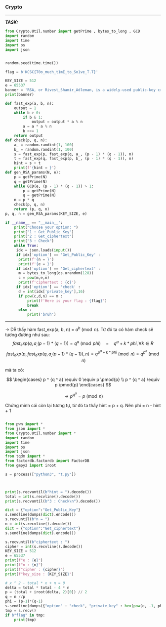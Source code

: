 
### Crypto

---

**_TASK:_**
```py
from Crypto.Util.number import getPrime , bytes_to_long , GCD
import random
import time
import os
import json


random.seed(time.time())

flag = b'KCSC{T0o_much_t1mE_to_So1ve_T.T}' 

KEY_SIZE = 512
e = 65537
banner = 'RSA, or Rivest_Shamir_Adleman, is a widely-used public-key cryptosystem for secure communication. Can you break it ?'
print(banner)

def fast_exp(a, b, n):
    output = 1
    while b > 0:
        if b & 1:
            output = output * a % n
        a = a * a % n
        b >>= 1 
    return output    
def check(p, q, n):
    a_ = random.randint(1, 100)
    b_ = random.randint(1, 100)
    s = fast_exp(p, fast_exp(q, a_, (p - 1) * (q - 1)), n)
    t = fast_exp(q, fast_exp(p, b_, (p - 1) * (q - 1)), n)
    hint = s + t
    print(f'{hint = }')
def gen_RSA_params(N, e):
    p = getPrime(N)
    q = getPrime(N)
    while GCD(e, (p - 1) * (q - 1)) > 1:
        p = getPrime(N)
        q = getPrime(N)
    n = p * q
    check(p, q, n) 
    return (p, q, n)
p, q, n = gen_RSA_params(KEY_SIZE, e)

if __name__ == "__main__":
    print("Choose your option: ")
    print("1 : Get_Public_Key")
    print("2 : Get_ciphertext")
    print("3 : Check")
    while True:
     idx = json.loads(input())
     if idx['option'] == 'Get_Public_Key' :
      print(f'{n = }')
      print(f'{e = }')
     if idx['option'] == 'Get_ciphertext' :
      m = bytes_to_long(os.urandom(128))
      c = pow(m,e,n)
      print(f'ciphertext : {c}')
     if idx['option'] == 'check' :
      d = int(idx['private_key'],16)
      if pow(c,d,n) == m :
          print(f'Here is your flag : {flag}')
          break
      else :
          print('bruh')
```

---

$\to$ Dễ thấy hàm fast_exp(a, b, n) = $a ^ b \pmod{n}$. Từ đó ta có hàm check sẽ tương đương như sau:
$$fast_exp(q, a_, (p - 1) * (q - 1)) =  q ^ a \pmod{phi} \quad = \quad q ^ a + k * phi, \forall k \in R$$
$$fast_exp(p, fast_exp(q, a_, (p - 1) * (q - 1)), n) = q ^ {p ^ a + k * phi} \pmod{n} = q ^ {p ^ a} \pmod{n}$$

mà ta có:


$$
\begin{cases}
  p ^ {q ^ a}  \equiv 0 \equiv p \pmod{p} \\
  p ^ {q ^ a}  \equiv p \pmod{p}
\end{cases}
$$

$$\to p ^ {q ^ a} = p \pmod{n}$$

Chứng minh cái còn lại tương tự, từ đó ta thấy hint = p + q. Nên phi = n - hint + 1

```python

from pwn import *
from json import *
from Crypto.Util.number import *
import random
import time
import os
import json
from tqdm import *
from factordb.factordb import FactorDB
from gmpy2 import iroot

s = process(["python3", "t.py"])



print(s.recvuntil(b"hint = ").decode())
total = int(s.recvline().decode())
print(s.recvuntil(b"3 : Check\n").decode())

dict = {"option":"Get_Public_Key"}
s.sendline(dumps(dict).encode())
s.recvuntil(b"n = ")
n = int(s.recvline().decode())
dict = {"option":"Get_ciphertext"}
s.sendline(dumps(dict).encode())

s.recvuntil(b"ciphertext : ")
cipher = int(s.recvline().decode())
KEY_SIZE = 512
e = 65537
print(f"e : {e}")
print(f"n : {n}")
print(f"cipher : {cipher}")
print(f"key_size : {KEY_SIZE}")

# x ^ 2 - total * x + n = 0
delta = total * total - 4 * n
p = (total + iroot(delta, 2)[0]) // 2
q = n //p
phi = (p-1)*(q-1)
s.sendline(dumps({"option" : "check", "private_key" : hex(pow(e, -1, phi))}).encode())
tmp = s.recv()
if b"flag" in tmp:
    print(tmp)

```
